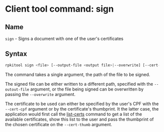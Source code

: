 ﻿# Client tool command: **sign**

## Name

`sign` - Signs a document with one of the user's certificates

## Syntax

```sh
rpkitool sign <file> [--output-file <output file>|--overwrite] [--cert-cpf <cpf> | --cert-thumb <thumbnail>]
```

The command takes a single argument, the path of the file to be signed.

The signed file can be either written to a different path, specified with the `--outout-file` argument, or the file being signed can be overwritten
by passing the `--overwrite` argument.

The certificate to be used can either be specified by the user's CPF with the `--cert-cpf` argument or by the certificate's thumbprint. It the latter case,
the application would first call the [list-certs](list-certs.md) command to get a list of the available certificates, show this list to the user and pass the
thumbprint of the chosen certificate on the `--cert-thumb` argument.
